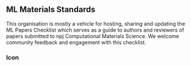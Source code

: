 ## ML Materials Standards

This organisation is mostly a vehicle for hosting, sharing and updating the ML Papers Checklist which serves as a guide to authors and reviewers of papers submitted to npj Computational Materials Science.
We welcome community feedback and engagement with this checklist.


### Icon


